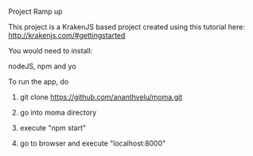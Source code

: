 Project Ramp up

This project is a KrakenJS based project created using this tutorial here: http://krakenjs.com/#gettingstarted

You would need to install:

nodeJS, npm and yo

To run the app, do 

1) git clone https://github.com/ananthvelu/moma.git

2) go into moma directory

3) execute "npm start" 

4) go to browser and execute "localhost:8000"


